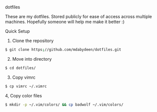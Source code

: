 dotfiles

These are my dotfiles. Stored publicly for ease of access across multiple machines. Hopefully someone will help me make it better :)

Quick Setup

1. Clone the repository
```sh
$ git clone https;//github.com/mdabydeen/dotfiles.git
```

2. Move into directory
```sh
$ cd dotfiles/
```

3. Copy vimrc
```sh
$ cp vimrc ~/.vimrc
```

4, Copy color files
```sh
$ mkdir -p ~/.vim/colors/ && cp badwolf ~/.vim/colors/
```



